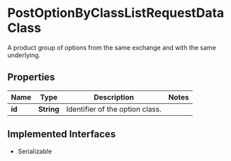

# PostOptionByClassListRequestDataClass

A product group of options from the same exchange and with the same underlying.

## Properties

Name | Type | Description | Notes
------------ | ------------- | ------------- | -------------
**id** | **String** | Identifier of the option class. | 


## Implemented Interfaces

* Serializable


